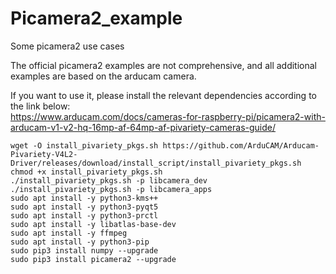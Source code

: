 # Picamera2_example
Some picamera2 use cases

The official picamera2 examples are not comprehensive, and all additional examples are based on the arducam camera.

If you want to use it, please install the relevant dependencies according to the link below: <br>
https://www.arducam.com/docs/cameras-for-raspberry-pi/picamera2-with-arducam-v1-v2-hq-16mp-af-64mp-af-pivariety-cameras-guide/

```
wget -O install_pivariety_pkgs.sh https://github.com/ArduCAM/Arducam-Pivariety-V4L2-Driver/releases/download/install_script/install_pivariety_pkgs.sh 
chmod +x install_pivariety_pkgs.sh
./install_pivariety_pkgs.sh -p libcamera_dev
./install_pivariety_pkgs.sh -p libcamera_apps
sudo apt install -y python3-kms++
sudo apt install -y python3-pyqt5
sudo apt install -y python3-prctl 
sudo apt install -y libatlas-base-dev 
sudo apt install -y ffmpeg
sudo apt install -y python3-pip
sudo pip3 install numpy --upgrade
sudo pip3 install picamera2 --upgrade
```
